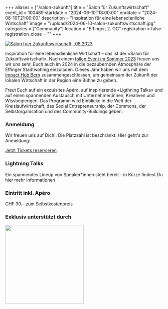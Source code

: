 +++
aliases = ["/salon-zukunft"]
title = "Salon für Zukunftswirtschaft"
event_id = 100489
startdate = "2024-06-10T18:00:00"
enddate = "2024-06-10T21:00:00"
description = "Inspiration für eine lebensdienliche Wirtschaft"
image = "/upload/2024-06-10-salon-zukunftswirtschaft.jpg"
categories = ["Community"]
location = "Effinger, 2. OG"
registration = false
registration_close = ""
+++

<a href="https://eventfrog.ch/de/p/diverses/salon-fuer-zukunftswirtschaft-7182049387761077011.html" target="_blank"><img src="/upload/2024-06-10-salon-zukunftswirtschaft.jpg" alt="Salon fuer Zukunftswirtschaft, .08.2023"></a>
                                                                             

Inspiration für eine lebensdienliche Wirtschaft – das ist der «Salon für Zukunftswirtschaft». Nach einem [tollen Event im Sommer 2023](/blog/auftakt-des-ersten-salon-fur-zukunftswirtschaft/) freuen uns wir uns sehr, Euch auch im 2024 in die bezaubernden Atmosphäre der Effinger Stadtwohnig einzuladen. Dieses Jahr haben wir uns mit dem [Impact Hub Bern](https://bern.impacthub.net) zusammengeschlossen, um gemeinsam der Zukunft der lokalen Wirtschaft in der Region eine Bühne zu geben.

Freut Euch auf ein exquisites Apéro, auf inspirierende «Ligthning Talks» und auf einen spannenden Austausch mit Unternehmer:innen, Kreativen und Wissbegierigen. Das Programm wird Einblicke in die Welt der Kreislaufwirtschaft, des Social Entrepreneurship, der Commons, der Selbstorganisation und des Community-Buildings geben.

### Anmeldung

Wir freuen uns auf Dich!. Die Platzzahl ist beschränkt. Hier geht's zur Anmeldung:

<a href="https://eventfrog.ch/de/p/diverses/salon-fuer-zukunftswirtschaft-7182049387761077011.html" class="btn btn-mod btn-medium btn-round" target="_blank" rel="nofollow noopener noreferrer">Jetzt Tickets reservieren</a>

### Lightning Talks

Ein spannendes Lineup von Speaker*innen steht bereit - in Kürze findest Du hier mehr Informationen

### Eintritt inkl. Apéro

CHF 30.– zum Selbstkostenpreis

### Exklusiv unterstützt durch

<a href="https://www.berninvest.be.ch/en/start.html"><img src="/images/standortfoerderung_bern.png" width="250px"></a>